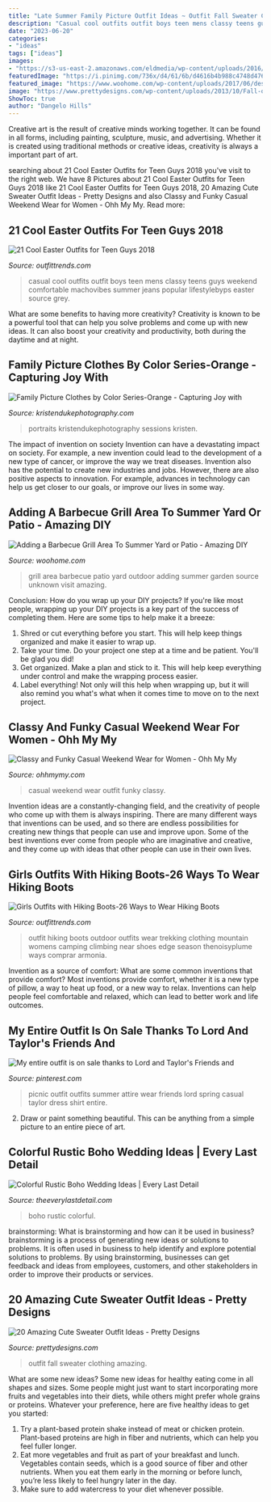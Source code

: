 ```yaml
---
title: "Late Summer Family Picture Outfit Ideas ~ Outfit Fall Sweater Clothing Amazing"
description: "Casual cool outfits outfit boys teen mens classy teens guys weekend comfortable machovibes summer jeans popular lifestylebyps easter source grey"
date: "2023-06-20"
categories:
- "ideas"
tags: ["ideas"]
images:
- "https://s3-us-east-2.amazonaws.com/eldmedia/wp-content/uploads/2016/10/Colorful-Rustic-Boho-Wedding-Ideas_0037.jpg"
featuredImage: "https://i.pinimg.com/736x/d4/61/6b/d4616b4b988c4748d4760bd2e9c015c7--picnic-outfits-spring-picnic-outfit.jpg"
featured_image: "https://www.woohome.com/wp-content/uploads/2017/06/design-an-outdoor-barbeque-grill-area-4.jpg"
image: "https://www.prettydesigns.com/wp-content/uploads/2013/10/Fall-outfit.jpg"
ShowToc: true
author: "Dangelo Hills"
---
```



Creative art is the result of creative minds working together. It can be found in all forms, including painting, sculpture, music, and advertising. Whether it is created using traditional methods or creative ideas, creativity is always a important part of art.

	

		
searching about 21 Cool Easter Outfits for Teen Guys 2018 you've visit to the right web. We have 8 Pictures about 21 Cool Easter Outfits for Teen Guys 2018 like 21 Cool Easter Outfits for Teen Guys 2018, 20 Amazing Cute Sweater Outfit Ideas - Pretty Designs and also Classy and Funky Casual Weekend Wear for Women - Ohh My My. Read more:
		
    
## 21 Cool Easter Outfits For Teen Guys 2018

<img loading=lazy src="https://www.outfittrends.com/wp-content/uploads/2018/03/Casual-Ensemble-for-Teen-Boys.jpg" onerror="this.onerror=null;this.src='https://tse4.mm.bing.net/th?id=OIP.6nkXFOC6VtGykB8uAPwsSwHaLH&amp;pid=15.1';" alt="21 Cool Easter Outfits for Teen Guys 2018">

_Source: outfittrends.com_

>casual cool outfits outfit boys teen mens classy teens guys weekend comfortable machovibes summer jeans popular lifestylebyps easter source grey. 

	

What are some benefits to having more creativity?
Creativity is known to be a powerful tool that can help you solve problems and come up with new ideas. It can also boost your creativity and productivity, both during the daytime and at night.

    
## Family Picture Clothes By Color Series-Orange - Capturing Joy With

<img loading=lazy src="https://www.kristendukephotography.com/wp-content/uploads/2014/10/What-to-Wear-in-Family-Pictures-ORANGE-by-Capturing-Joy.com_.jpg" onerror="this.onerror=null;this.src='https://tse1.mm.bing.net/th?id=OIP.Q26ZT_EZugEVEAan0a142wHaLw&amp;pid=15.1';" alt="Family Picture Clothes by Color Series-Orange - Capturing Joy with">

_Source: kristendukephotography.com_

>portraits kristendukephotography sessions kristen. 

	

The impact of invention on society
Invention can have a devastating impact on society. For example, a new invention could lead to the development of a new type of cancer, or improve the way we treat diseases. Invention also has the potential to create new industries and jobs. However, there are also positive aspects to innovation. For example, advances in technology can help us get closer to our goals, or improve our lives in some way.

    
## Adding A Barbecue Grill Area To Summer Yard Or Patio - Amazing DIY

<img loading=lazy src="https://www.woohome.com/wp-content/uploads/2017/06/design-an-outdoor-barbeque-grill-area-4.jpg" onerror="this.onerror=null;this.src='https://tse4.mm.bing.net/th?id=OIP.iygxT-INhdzHChcEu2K24QHaQX&amp;pid=15.1';" alt="Adding a Barbecue Grill Area To Summer Yard or Patio - Amazing DIY">

_Source: woohome.com_

>grill area barbecue patio yard outdoor adding summer garden source unknown visit amazing. 

	

Conclusion: How do you wrap up your DIY projects?
If you're like most people, wrapping up your DIY projects is a key part of the success of completing them. Here are some tips to help make it a breeze:
1) Shred or cut everything before you start. This will help keep things organized and make it easier to wrap up.
2) Take your time. Do your project one step at a time and be patient. You'll be glad you did!
3) Get organized. Make a plan and stick to it. This will help keep everything under control and make the wrapping process easier.
4) Label everything! Not only will this help when wrapping up, but it will also remind you what's what when it comes time to move on to the next project.

    
## Classy And Funky Casual Weekend Wear For Women - Ohh My My

<img loading=lazy src="http://ohhmymy.com/wp-content/uploads/2015/10/Casual-Weekend-Outfit-Ideas.jpg" onerror="this.onerror=null;this.src='https://tse2.mm.bing.net/th?id=OIP.sgnTmMi6ewHt05vI5MduNwHaLG&amp;pid=15.1';" alt="Classy and Funky Casual Weekend Wear for Women - Ohh My My">

_Source: ohhmymy.com_

>casual weekend wear outfit funky classy. 

	

Invention ideas are a constantly-changing field, and the creativity of people who come up with them is always inspiring. There are many different ways that inventions can be used, and so there are endless possibilities for creating new things that people can use and improve upon. Some of the best inventions ever come from people who are imaginative and creative, and they come up with ideas that other people can use in their own lives.

    
## Girls Outfits With Hiking Boots-26 Ways To Wear Hiking Boots

<img loading=lazy src="https://www.outfittrends.com/wp-content/uploads/2017/06/marron-outfit.jpg" onerror="this.onerror=null;this.src='https://tse1.mm.bing.net/th?id=OIP.hJ4hKiOuzzmmJevbLykx2QHaLG&amp;pid=15.1';" alt="Girls Outfits with Hiking Boots-26 Ways to Wear Hiking Boots">

_Source: outfittrends.com_

>outfit hiking boots outdoor outfits wear trekking clothing mountain womens camping climbing near shoes edge season thenoisyplume ways comprar armonia. 

	

Invention as a source of comfort: What are some common inventions that provide comfort?
Most inventions provide comfort, whether it is a new type of pillow, a way to heat up food, or a new way to relax. Inventions can help people feel comfortable and relaxed, which can lead to better work and life outcomes.

    
## My Entire Outfit Is On Sale Thanks To Lord And Taylor&#039;s Friends And

<img loading=lazy src="https://i.pinimg.com/736x/d4/61/6b/d4616b4b988c4748d4760bd2e9c015c7--picnic-outfits-spring-picnic-outfit.jpg" onerror="this.onerror=null;this.src='https://tse1.mm.bing.net/th?id=OIP.E-ZLQO0fiogKbLoSa_dltgAAAA&amp;pid=15.1';" alt="My entire outfit is on sale thanks to Lord and Taylor&#039;s Friends and">

_Source: pinterest.com_

>picnic outfit outfits summer attire wear friends lord spring casual taylor dress shirt entire. 

	

2. Draw or paint something beautiful. This can be anything from a simple picture to an entire piece of art.

    
## Colorful Rustic Boho Wedding Ideas | Every Last Detail

<img loading=lazy src="https://s3-us-east-2.amazonaws.com/eldmedia/wp-content/uploads/2016/10/Colorful-Rustic-Boho-Wedding-Ideas_0037.jpg" onerror="this.onerror=null;this.src='https://tse2.mm.bing.net/th?id=OIP.9zDN7kmuUk3es_0LMYzF9wHaLH&amp;pid=15.1';" alt="Colorful Rustic Boho Wedding Ideas | Every Last Detail">

_Source: theeverylastdetail.com_

>boho rustic colorful. 

	

brainstorming: What is brainstorming and how can it be used in business?
brainstorming is a process of generating new ideas or solutions to problems. It is often used in business to help identify and explore potential solutions to problems. By using brainstorming, businesses can get feedback and ideas from employees, customers, and other stakeholders in order to improve their products or services.

    
## 20 Amazing Cute Sweater Outfit Ideas - Pretty Designs

<img loading=lazy src="https://www.prettydesigns.com/wp-content/uploads/2013/10/Fall-outfit.jpg" onerror="this.onerror=null;this.src='https://tse1.mm.bing.net/th?id=OIP.C4wrU4YiFZ_fSU4nerCfkAHaKW&amp;pid=15.1';" alt="20 Amazing Cute Sweater Outfit Ideas - Pretty Designs">

_Source: prettydesigns.com_

>outfit fall sweater clothing amazing. 

	

What are some new ideas?
Some new ideas for healthy eating come in all shapes and sizes. Some people might just want to start incorporating more fruits and vegetables into their diets, while others might prefer whole grains or proteins. Whatever your preference, here are five healthy ideas to get you started: 
1) Try a plant-based protein shake instead of meat or chicken protein. Plant-based proteins are high in fiber and nutrients, which can help you feel fuller longer. 
2) Eat more vegetables and fruit as part of your breakfast and lunch. Vegetables contain seeds, which is a good source of fiber and other nutrients. When you eat them early in the morning or before lunch, you’re less likely to feel hungry later in the day. 
3) Make sure to add watercress to your diet whenever possible.

